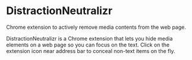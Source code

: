 # DistractionNeutralizr
Chrome extension to actively remove media contents from the web page.

DistractionNeutralizr is a Chrome extension that lets you hide media elements on a web page so you can focus on the text. Click on the extension icon near address bar to conceal non-text items on the fly.
